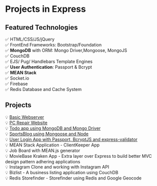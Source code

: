 # Projects in Express

## Featured Technologies
✅ HTML/CSS/JS/jQuery <br />
✅ FrontEnd Frameworks: Bootstrap/Foundation<br />
✅ **MongoDB** with ORM: Mongo Driver,Mongoose, MongoJS<br />
✅ CouchDB<br />
✅ EJS/ Pug/ Handlebars Template Engines<br />
✅ **User Authentication**: Passport & Bcrypt<br />
✅ **MEAN Stack**<br />
✅ Socket.io<br />
✅ Firebase<br />
✅ Redis Database and Cache System<br />

## Projects

💡 [Basic Webserver](https://github.com/AnmolTomer/ejs_projects/tree/master/02_Express_Webserver)<br />
💡 [PC Repair Website](https://github.com/AnmolTomer/ejs_projects/tree/master/03_PC_Repair_Site)<br />
💡 [Todo app using MongoDB and Mongo Driver](https://github.com/AnmolTomer/ejs_projects/tree/master/04_TODO_App)<br />
💡 [SportsBlog using Mongoose and Node](https://github.com/AnmolTomer/ejs_projects/tree/master/05_Sports_Blog)<br />
💡 [User Login App with Passport, BcryptJS and express-validator<br />](https://github.com/AnmolTomer/ejs_projects/tree/master/06_User_Login_Sytem)
💡 MEAN Stack Application - ClientKeeper App<br />
💡 Job Board with MEAN.js generator<br />
💡 MovieBase Kraken App - Extra layer over Express to build better MVC design pattern adhering applications<br />
💡 Instagram Clone and working with Instagram API<br />
💡 Bizlist - A business listing application using CouchDB<br />
💡 Redis Storefinder - Storefinder using Redis and Google Geocode<br />

